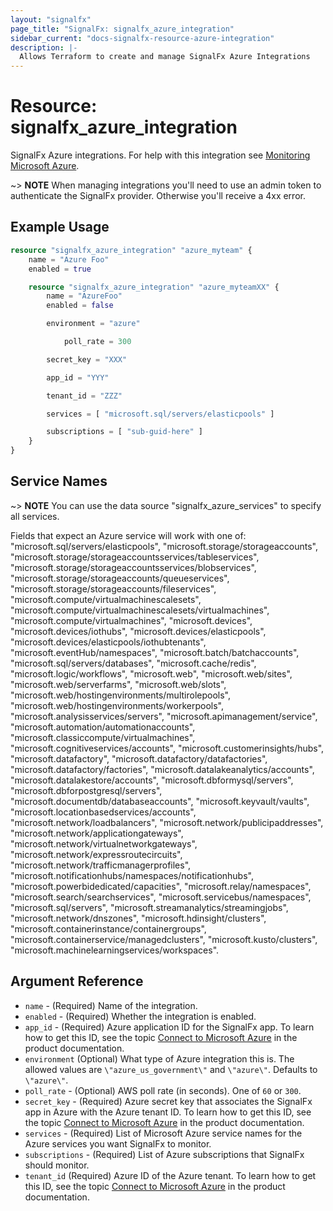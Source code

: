 ```yaml
---
layout: "signalfx"
page_title: "SignalFx: signalfx_azure_integration"
sidebar_current: "docs-signalfx-resource-azure-integration"
description: |-
  Allows Terraform to create and manage SignalFx Azure Integrations
---
```


# Resource: signalfx_azure_integration

SignalFx Azure integrations. For help with this integration see [Monitoring Microsoft Azure](https://docs.signalfx.com/en/latest/integrations/azure-info.html#connect-to-azure).

~> **NOTE** When managing integrations you'll need to use an admin token to authenticate the SignalFx provider. Otherwise you'll receive a 4xx error.

## Example Usage

```terraform
resource "signalfx_azure_integration" "azure_myteam" {
    name = "Azure Foo"
    enabled = true

    resource "signalfx_azure_integration" "azure_myteamXX" {
        name = "AzureFoo"
        enabled = false

        environment = "azure"

    		poll_rate = 300

        secret_key = "XXX"

        app_id = "YYY"

        tenant_id = "ZZZ"

        services = [ "microsoft.sql/servers/elasticpools" ]

        subscriptions = [ "sub-guid-here" ]
    }
}
```

## Service Names

~> **NOTE** You can use the data source "signalfx_azure_services" to specify all services.

Fields that expect an Azure service will work with one of: "microsoft.sql/servers/elasticpools", "microsoft.storage/storageaccounts", "microsoft.storage/storageaccountsservices/tableservices", "microsoft.storage/storageaccountsservices/blobservices", "microsoft.storage/storageaccounts/queueservices", "microsoft.storage/storageaccounts/fileservices", "microsoft.compute/virtualmachinescalesets", "microsoft.compute/virtualmachinescalesets/virtualmachines", "microsoft.compute/virtualmachines", "microsoft.devices", "microsoft.devices/iothubs", "microsoft.devices/elasticpools", "microsoft.devices/elasticpools/iothubtenants", "microsoft.eventHub/namespaces", "microsoft.batch/batchaccounts", "microsoft.sql/servers/databases", "microsoft.cache/redis", "microsoft.logic/workflows", "microsoft.web", "microsoft.web/sites", "microsoft.web/serverfarms", "microsoft.web/slots", "microsoft.web/hostingenvironments/multirolepools", "microsoft.web/hostingenvironments/workerpools", "microsoft.analysisservices/servers", "microsoft.apimanagement/service", "microsoft.automation/automationaccounts", "microsoft.classiccompute/virtualmachines", "microsoft.cognitiveservices/accounts", "microsoft.customerinsights/hubs", "microsoft.datafactory", "microsoft.datafactory/datafactories", "microsoft.datafactory/factories", "microsoft.datalakeanalytics/accounts", "microsoft.datalakestore/accounts", "microsoft.dbformysql/servers", "microsoft.dbforpostgresql/servers", "microsoft.documentdb/databaseaccounts", "microsoft.keyvault/vaults", "microsoft.locationbasedservices/accounts", "microsoft.network/loadbalancers", "microsoft.network/publicipaddresses", "microsoft.network/applicationgateways", "microsoft.network/virtualnetworkgateways", "microsoft.network/expressroutecircuits", "microsoft.network/trafficmanagerprofiles", "microsoft.notificationhubs/namespaces/notificationhubs", "microsoft.powerbidedicated/capacities", "microsoft.relay/namespaces", "microsoft.search/searchservices", "microsoft.servicebus/namespaces", "microsoft.sql/servers", "microsoft.streamanalytics/streamingjobs", "microsoft.network/dnszones", "microsoft.hdinsight/clusters", "microsoft.containerinstance/containergroups", "microsoft.containerservice/managedclusters", "microsoft.kusto/clusters", "microsoft.machinelearningservices/workspaces".

## Argument Reference

* `name` - (Required) Name of the integration.
* `enabled` - (Required) Whether the integration is enabled.
* `app_id` - (Required) Azure application ID for the SignalFx app. To learn how to get this ID, see the topic [Connect to Microsoft Azure](https://docs.signalfx.com/en/latest/getting-started/send-data.html#connect-to-microsoft-azure) in the product documentation.
* `environment` (Optional) What type of Azure integration this is. The allowed values are `\"azure_us_government\"` and `\"azure\"`. Defaults to `\"azure\"`.
* `poll_rate` - (Optional) AWS poll rate (in seconds). One of `60` or `300`.
* `secret_key` - (Required) Azure secret key that associates the SignalFx app in Azure with the Azure tenant ID. To learn how to get this ID, see the topic [Connect to Microsoft Azure](https://docs.signalfx.com/en/latest/integrations/azure-info.html#connect-to-azure) in the product documentation.
* `services` - (Required) List of Microsoft Azure service names for the Azure services you want SignalFx to monitor.
* `subscriptions` - (Required) List of Azure subscriptions that SignalFx should monitor.
* `tenant_id` (Required) Azure ID of the Azure tenant. To learn how to get this ID, see the topic [Connect to Microsoft Azure](https://docs.signalfx.com/en/latest/integrations/azure-info.html#connect-to-azure) in the product documentation.
